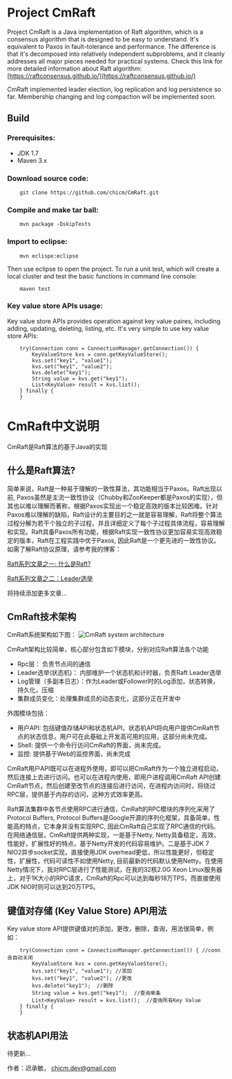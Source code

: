 Project CmRaft 
================

Project CmRaft is a Java implementation of Raft algorithm, which is a consensus algorithm that is designed to be easy to understand. It's equivalent to Paxos in fault-tolerance and performance. The difference is that it's decomposed into relatively independent subproblems, and it cleanly addresses all major pieces needed for practical systems.
Check this link for more detailed information about Raft algorithm: [https://raftconsensus.github.io/](https://raftconsensus.github.io/)

CmRaft implemented leader election, log replication and log persistence so far. Membership changing and log compaction will be implemented soon.

Build 
------

### Prerequisites: 
- JDK 1.7
- Maven 3.x

### Download source code: 
		git clone https://github.com/chicm/CmRaft.git

### Compile and make tar ball: 
		mvn package -DskipTests

### Import to eclipse: 
		mvn eclispe:eclipse
Then use eclipse to open the project. To run a unit test, which will create a local cluster and test the basic functions in command line console:
		
		maven test
### Key value store APIs usage:
Key value store APIs provides operation against key value paires, including adding, updating, deleting, listing, etc. It's very simple to use key value store APIs:

		try(Connection conn = ConnectionManager.getConnection()) { 
			KeyValueStore kvs = conn.getKeyValueStore();
			kvs.set("key1", "value1"); 
			kvs.set("key1", "value2"); 
			kvs.delete("key1");  
			String value = kvs.get("key1");  
			List<KeyValue> result = kvs.list(); 
		} finally {
		}

CmRaft中文说明
=============

CmRaft是Raft算法的基于Java的实现

什么是Raft算法?
----------
简单来说，Raft是一种易于理解的一致性算法，其功能相当于Paxos。Raft出现以前, Paxos虽然是主流一致性协议（Chubby和ZooKeeper都是Paxos的实现），但其也以难以理解而著称，根据Paxos实现出一个稳定高效的版本比较困难。针对Paxos难以理解的缺陷，Raft设计的主要目的之一就是容易理解，Raft将整个算法过程分解为若干个独立的子过程，并且详细定义了每个子过程具体流程，容易理解和实现。Raft具备Paxos所有功能，根据Raft实现一致性协议更加容易实现高效稳定的版本，Raft在工程实践中优于Paxos, 因此Raft是一个更先进的一致性协议。
如需了解Raft协议原理，请参考我的博客：

[Raft系列文章之一: 什么是Raft?](http://blog.csdn.net/chicm/article/details/41788773)

[Raft系列文章之二：Leader选举](http://blog.csdn.net/chicm/article/details/41794475)

将持续添加更多文章...

CmRaft技术架构
-------------
CmRaft系统架构如下图：
![CmRaft system architecture](http://d.pcs.baidu.com/thumbnail/18755e30857ce1920bd9240eef85ed9c?fid=1814569568-250528-751384116897336&time=1418029200&sign=FDTAER-DCb740ccc5511e5e8fedcff06b081203-zO9aEQNrLhquByraFlu%2BPxJTUoE%3D&rt=sh&expires=2h&r=264316360&sharesign=unknown&size=c710_u500&quality=100)

CmRaft架构比较简单，核心部分包含如下模块，分别对应Raft算法各个功能

- Rpc层： 负责节点间的通信
- Leader选举(状态机)： 内部维护一个状态机和计时器，负责Raft Leader选举
- Log管理（多副本日志）：作为Leader或Follower时的Log添加，状态转换，持久化，压缩
- 集群成员变化：处理集群成员的动态变化，这部分正在开发中

外围模块包括：

- 用户API: 包括键值存储API和状态机API，状态机API将向用户提供CmRaft节点的状态信息，用户可在此基础上开发高可用的应用，这部分尚未完成。
- Shell: 提供一个命令行访问CmRaft的界面，尚未完成。
- 监控: 提供基于Web的监控界面，尚未完成

CmRaft用户API既可以在进程外使用，即可以把CmRaft作为一个独立进程启动，然后连接上去进行访问。也可以在进程内使用，即用户进程调用CmRaft API创建CmRaft节点，然后创建至改节点的连接后进行访问，在进程内访问时，将绕过RPC层，提供基于内存的访问，这种方式效率更高。

Raft算法集群中各节点使用RPC进行通信，CmRaft的RPC模块的序列化采用了Protocol Buffers, Protocol Buffers是Google开源的序列化框架，具备简单，性能高的特点，它本身并没有实现RPC, 因此CmRaft自己实现了RPC通信的代码。在网络通信层，CmRaft提供两种实现，一是基于Netty, Netty具备稳定，高效，性能好，扩展性好的特点，基于Netty开发的代码容易维护。二是基于JDK 7 NIO2异步socket实现，直接使用JDK overhead更低，所以性能更好，但稳定性，扩展性，代码可读性不如使用Netty, 目前最新的代码默认使用Netty。在使用Netty情况下，我对RPC层进行了性能测试，在我的32核2.0G Xeon Linux服务器上，对于1K大小的RPC请求，CmRaft的Rpc可以达到每秒18万TPS，而直接使用JDK NIO时则可以达到20万TPS。

键值对存储 (Key Value Store) API用法
-----------------------------
Key value store API提供键值对的添加，更改，删除，查询，用法很简单，例如：

		try(Connection conn = ConnectionManager.getConnection()) { //conn会自动关闭
			KeyValueStore kvs = conn.getKeyValueStore();
			kvs.set("key1", "value1"); //添加
			kvs.set("key1", "value2"); //更改
			kvs.delete("key1");  //删除
			String value = kvs.get("key1");  //查询单条	
			List<KeyValue> result = kvs.list();  //查询所有Key Value
		} finally {
		}


状态机API用法
------------
待更新...

作者：迟承敏， [chicm.dev@gmail.com](mailto:chicm.dev@gmail.com)